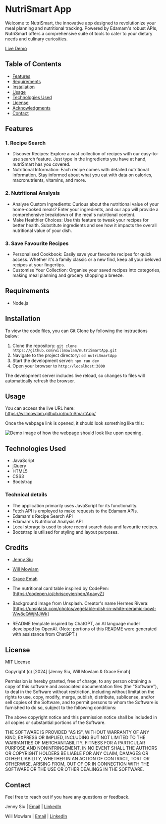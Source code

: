 # NutriSmart App

Welcome to NutriSmart, the innovative app designed to revolutionize your meal planning and nutritional tracking. Powered by Edamam's robust APIs, NutriSmart offers a comprehensive suite of tools to cater to your dietary needs and culinary curiosities.

[Live Demo](https://willmowlam.github.io/nutriSmartApp/)

## Table of Contents

- [Features](#features)
- [Requirements](#requirements)
- [Installation](#installation)
- [Usage](#usage)
- [Technologies Used](#technologies-used)
- [License](#license)
- [Acknowledgments](#acknowledgments)
- [Contact](#contact)

## Features

### 1. Recipe Search

- Discover Recipes: Explore a vast collection of recipes with our easy-to-use search feature. Just type in the ingredients you have at hand, nutriSmart has you covered.
- Nutritional Information: Each recipe comes with detailed nutritional information. Stay informed about what you eat with data on calories, macronutrients, vitamins, and more.

### 2. Nutritional Analysis

- Analyse Custom Ingredients: Curious about the nutritional value of your home-cooked meals? Enter your ingredients, and our app will provide a comprehensive breakdown of the meal's nutritional content.
- Make Healthier Choices: Use this feature to tweak your recipes for better health. Substitute ingredients and see how it impacts the overall nutritional value of your dish.

### 3. Save Favourite Recipes

- Personalised Cookbook: Easily save your favourite recipes for quick access. Whether it's a family classic or a new find, keep all your beloved recipes at your fingertips.
- Customise Your Collection: Organise your saved recipes into categories, making meal planning and grocery shopping a breeze.

## Requirements

- Node.js

## Installation

To view the code files, you can Git Clone by following the instructions below:

1. Clone the repository: `git clone https://github.com/willmowlam/nutriSmartApp.git`
2. Navigate to the project directory: `cd nutriSmartApp`
3. Start the development server: `npm run dev`
4. Open your browser to `http://localhost:3000`

The development server includes live reload, so changes to files will automatically refresh the browser.

## Usage

You can access the live URL here: https://willmowlam.github.io/nutriSmartApp/

Once the webpage link is opened, it should look something like this:

![Demo image of how the webpage should look like upon opening.](./assets/images/nutriAppDemoImage.png)


## Technologies Used

- JavaScript
- jQuery
- HTML5
- CSS3
- Bootstrap

### Technical details

- The application primarily uses JavaScript for its functionality.
- Fetch API is employed to make requests to the Edamam APIs.
- Edamam's Recipe Search API
- Edamam's Nutritional Analysis API
- Local storage is used to store recent search data and favourite recipes.
- Bootstrap is utilised for styling and layout purposes.


## Credits

- [Jenny Siu](https://github.com/jennysiu)
- [Will Mowlam](https://github.com/willmowlam)
- [Grace Emah](https://github.com/GraceEmah17)

- The nutritional card table inspired by CodePen: [https://codepen.io/chriscoyier/pen/ApavyZ]

- Background image from Unsplash. Creator's name Hermes Rivera: [https://unsplash.com/photos/vegetable-dish-in-white-ceramic-bowl-Ww8eQWjMJWk]

- README template inspired by ChatGPT, an AI language model developed by OpenAI.
  (Note: portions of this README were generated with assistance from ChatGPT.)


## License

MIT License

Copyright (c) [2024] [Jenny Siu, Will Mowlam & Grace Emah]

Permission is hereby granted, free of charge, to any person obtaining a copy of this software and associated documentation files (the "Software"), to deal in the Software without restriction, including without limitation the rights to use, copy, modify, merge, publish, distribute, sublicense, and/or sell copies of the Software, and to permit persons to whom the Software is furnished to do so, subject to the following conditions:

The above copyright notice and this permission notice shall be included in all copies or substantial portions of the Software.

THE SOFTWARE IS PROVIDED "AS IS", WITHOUT WARRANTY OF ANY KIND, EXPRESS OR IMPLIED, INCLUDING BUT NOT LIMITED TO THE WARRANTIES OF MERCHANTABILITY, FITNESS FOR A PARTICULAR PURPOSE AND NONINFRINGEMENT. IN NO EVENT SHALL THE AUTHORS OR COPYRIGHT HOLDERS BE LIABLE FOR ANY CLAIM, DAMAGES OR OTHER LIABILITY, WHETHER IN AN ACTION OF CONTRACT, TORT OR OTHERWISE, ARISING FROM, OUT OF OR IN CONNECTION WITH THE SOFTWARE OR THE USE OR OTHER DEALINGS IN THE SOFTWARE.


## Contact

Feel free to reach out if you have any questions or feedback.

Jenny Siu |
[Email](jenny.siu79@gmail.com) |
[LinkedIn](https://www.linkedin.com/in/jenny-siu/)

Will Mowlam |
[Email](willmowlam.510@icloud.com) |
[LinkedIn](https://www.linkedin.com/in/will-mowlam)